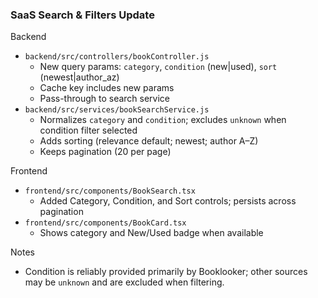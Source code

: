 ### SaaS Search & Filters Update

Backend
- `backend/src/controllers/bookController.js`
  - New query params: `category`, `condition` (new|used), `sort` (newest|author_az)
  - Cache key includes new params
  - Pass-through to search service
- `backend/src/services/bookSearchService.js`
  - Normalizes `category` and `condition`; excludes `unknown` when condition filter selected
  - Adds sorting (relevance default; newest; author A–Z)
  - Keeps pagination (20 per page)

Frontend
- `frontend/src/components/BookSearch.tsx`
  - Added Category, Condition, and Sort controls; persists across pagination
- `frontend/src/components/BookCard.tsx`
  - Shows category and New/Used badge when available

Notes
- Condition is reliably provided primarily by Booklooker; other sources may be `unknown` and are excluded when filtering.


